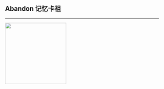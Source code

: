 ## **Abandon** 记忆卡祖
----
<div style="width:100%;align:center">
   <img src="https://img.xhfkindergarten.cn/default-bird.png" height="200" />
</div>

